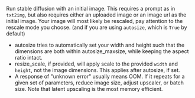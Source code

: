 Run stable diffusion with an initial image. This requires a prompt as in `txt2img`, but also requires either an uploaded image or an image url as the initial image. Your image will most likely be rescaled, pay attention to the rescale mode you choose. (and if you are using `autosize`, which is `True` by default)

* autosize tries to automatically set your width and height such that the dimensions are both within autosize_maxsize, while keeping the aspect ratio intact.
* resize_scale, if provided, will apply scale to the provided `width` and `height`, not the image dimensions. This applies after autosize, if set.
* A response of "unknown error" usually means OOM. If it repeats for a given set of parameters, reduce image size, adjust upscaler, or batch size. Note that latent upscaling is the most memory efficient.